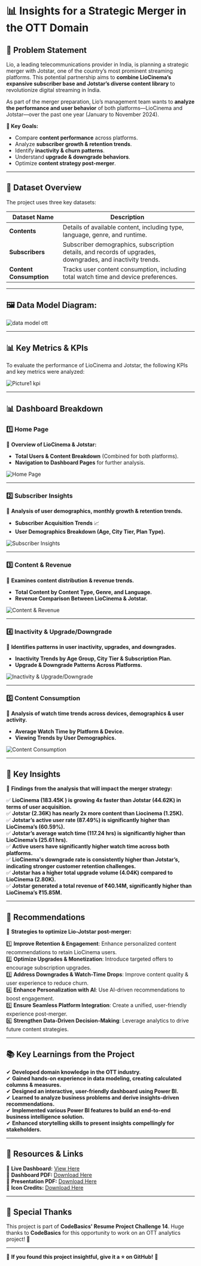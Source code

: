 # 📊 **Insights for a Strategic Merger in the OTT Domain**  

## 📌 **Problem Statement**  
Lio, a leading telecommunications provider in India, is planning a strategic merger with Jotstar, one of the country’s most prominent streaming platforms. This potential partnership aims to **combine LioCinema’s expansive subscriber base and Jotstar’s diverse content library** to revolutionize digital streaming in India.  

As part of the merger preparation, Lio’s management team wants to **analyze the performance and user behavior** of both platforms—LioCinema and Jotstar—over the past one year (January to November 2024).  

**🎯 Key Goals:**  
- Compare **content performance** across platforms.  
- Analyze **subscriber growth & retention trends**.  
- Identify **inactivity & churn patterns**.  
- Understand **upgrade & downgrade behaviors**.  
- Optimize **content strategy post-merger**.  

---

## 📂 **Dataset Overview**  
The project uses three key datasets:  

| Dataset Name          | Description |
|----------------------|-------------|
| **Contents**         | Details of available content, including type, language, genre, and runtime. |
| **Subscribers**      | Subscriber demographics, subscription details, and records of upgrades, downgrades, and inactivity trends. |
| **Content Consumption** | Tracks user content consumption, including total watch time and device preferences. |

---

## 🖼 **Data Model Diagram:**  

![data model ott](https://github.com/user-attachments/assets/00530684-e962-44ce-9a75-b06685b0fb8e)

---

## 📊 **Key Metrics & KPIs**
To evaluate the performance of LioCinema and Jotstar, the following KPIs and key metrics were analyzed:

![Picture1 kpi](https://github.com/user-attachments/assets/d3e40a5a-ceef-43c2-b26d-ffd3d9fac5c6)

---

## 📊 **Dashboard Breakdown**  

### **1️⃣ Home Page**  
📌 **Overview of LioCinema & Jotstar:**  
- **Total Users & Content Breakdown** (Combined for both platforms).  
- **Navigation to Dashboard Pages** for further analysis.  

![Home Page](https://github.com/user-attachments/assets/4a74844a-1f6b-4aa3-911c-62611d06e211)



---

### **2️⃣ Subscriber Insights**  
📌 **Analysis of user demographics, monthly growth & retention trends.**  
- **Subscriber Acquisition Trends** 📈  
- **User Demographics Breakdown (Age, City Tier, Plan Type).**  

![Subscriber Insights](https://github.com/user-attachments/assets/9f96f7c7-a61d-4e8e-aed4-c76094ca82d0)

---

### **3️⃣ Content & Revenue**  
📌 **Examines content distribution & revenue trends.**  
- **Total Content by Content Type, Genre, and Language.**  
- **Revenue Comparison Between LioCinema & Jotstar.**  

![Content & Revenue](https://github.com/user-attachments/assets/9d9836ac-d582-4735-aad7-9469ff2e23fa)

---

### **4️⃣ Inactivity & Upgrade/Downgrade**  
📌 **Identifies patterns in user inactivity, upgrades, and downgrades.**  
- **Inactivity Trends by Age Group, City Tier & Subscription Plan.**  
- **Upgrade & Downgrade Patterns Across Platforms.**  

![Inactivity & Upgrade/Downgrade](https://github.com/user-attachments/assets/aae9847c-f8ad-4bda-bfac-cd8301e192d9)

---

### **5️⃣ Content Consumption**  
📌 **Analysis of watch time trends across devices, demographics & user activity.**  
- **Average Watch Time by Platform & Device.**  
- **Viewing Trends by User Demographics.**  
 
![Content Consumption](https://github.com/user-attachments/assets/6d5bc5be-1bdb-4144-8472-bb36e754bf0e)

---

## 🔑 **Key Insights**  
📌 **Findings from the analysis that will impact the merger strategy:**  

✅ **LioCinema (183.45K ) is growing 4x faster than Jotstar (44.62K) in terms of user acquisition.**  
✅ **Jotstar (2.36K) has nearly 2x more content than Liocinema (1.25K).**  
✅ **Jotstar’s active user rate (87.49%) is significantly higher than LioCinema’s (60.59%).**  
✅ **Jotstar’s average watch time (117.24 hrs) is significantly higher than LioCinema’s (25.61 hrs).**  
✅ **Active users have significantly higher watch time across both platforms.**  
✅ **LioCinema's downgrade rate is consistently higher than Jotstar’s, indicating stronger customer retention challenges.**  
✅ **Jotstar has a higher total upgrade volume (4.04K) compared to LioCinema (2.80K).**  
✅ **Jotstar generated a total revenue of ₹40.14M, significantly higher than LioCinema’s ₹15.85M.**  

---

## 🚀 **Recommendations**  
📌 **Strategies to optimize Lio-Jotstar post-merger:**  

1️⃣ **Improve Retention & Engagement**: Enhance personalized content recommendations to retain LioCinema users.  
2️⃣ **Optimize Upgrades & Monetization**: Introduce targeted offers to encourage subscription upgrades.  
3️⃣ **Address Downgrades & Watch-Time Drops**: Improve content quality & user experience to reduce churn.  
4️⃣ **Enhance Personalization with AI**: Use AI-driven recommendations to boost engagement.  
5️⃣ **Ensure Seamless Platform Integration**: Create a unified, user-friendly experience post-merger.  
6️⃣ **Strengthen Data-Driven Decision-Making**: Leverage analytics to drive future content strategies.  

---

## 📚 **Key Learnings from the Project**  

✔ **Developed domain knowledge in the OTT industry.**  
✔ **Gained hands-on experience in data modeling, creating calculated columns & measures.**  
✔ **Designed an interactive, user-friendly dashboard using Power BI.**  
✔ **Learned to analyze business problems and derive insights-driven recommendations.**  
✔ **Implemented various Power BI features to build an end-to-end business intelligence solution.**  
✔ **Enhanced storytelling skills to present insights compellingly for stakeholders.**  

---

## 📎 **Resources & Links**  

🔗 **Live Dashboard:** [View Here](https://app.powerbi.com/view?r=eyJrIjoiYmZhNGRhYmYtNTE0ZS00MjcyLWJjZGEtMzMzZWIzYjQwNzQwIiwidCI6ImM2ZTU0OWIzLTVmNDUtNDAzMi1hYWU5LWQ0MjQ0ZGM1YjJjNCJ9)  
📄 **Dashboard PDF:** [Download Here](repo_files/OTT_resume_project_dashboard.pdf)  
📄 **Presentation PDF:** [Download Here](repo_files/OTT_resume_project_presentation.pdf)  
📄 **Icon Credits:** [Download Here](repo_files/icon_credits.pdf)  

---

## 🙌 **Special Thanks**  
This project is part of **CodeBasics' Resume Project Challenge 14**. Huge thanks to **CodeBasics** for this opportunity to work on an OTT analytics project! 🎉  

---

📢 **If you found this project insightful, give it a ⭐ on GitHub!** 🚀  
